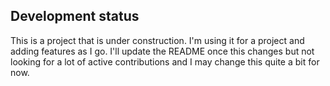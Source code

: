 ## Development status

This is a project that is under construction. I'm using it for a project and adding features as I go. 
I'll update the README once this changes but not looking for a lot of active contributions and I may change this
quite a bit for now.
